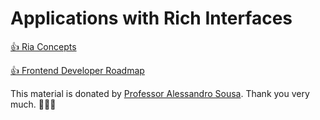 Applications with Rich Interfaces
====

[👍 Ria Concepts](02.1-RIA-Conceitos.pdf)

[👍 Frontend Developer Roadmap](https://roadmap.sh/frontend?authuser=3)

This material is donated by [Professor Alessandro Sousa](https://github.com/alessandrojsouza). Thank you very much. 🚀🚀🚀